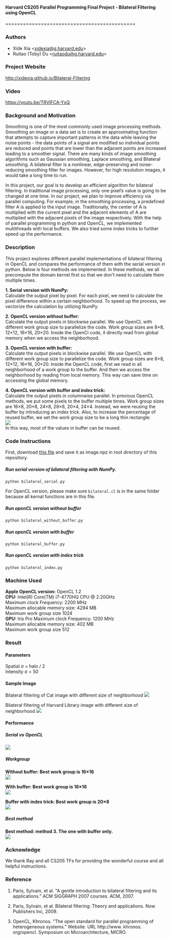 #### Harvard CS205 Parallel Programming Final Project - Bilateral Filtering using OpenCL
============================================
### Authors
* Xide Xia \<xidexia@g.harvard.edu\>
* Ruitao (Toby) Du \<ruitaodu@g.harvard.edu\>

### Project Website
http://xidexia.github.io/Bilateral-Filtering

### Video
https://youtu.be/TRVlFCA-YxQ


### Background and Motivation
Smoothing is one of the most commonly used image processing methods. Smoothing an image or a data set is to create an approximating function that attempts to capture important patterns in the data while leaving the noise points - the data points of a signal are modified so individual points are reduced and points that are lower than the adjacent points are increased leading to a smoother signal. There are many kinds of image smoothing algorithms such as Gaussian smoothing, Laplace smoothing, and Bilateral smoothing. A bilateral filter is a nonlinear, edge-preserving and noise-reducing smoothing filter for images. However, for high resolution images, it would take a long time to run.

In this project, our goal is to develop an efficient algorithm for bilateral filtering. In traditional image processing, only one pixel’s value is going to be changed at one time. In our project, we plan to improve efficiency via parallel computing. For example, in the smoothing processing, a predefined filter A is applied to the input image. Traditionally, the center of A is multiplied with the current pixel and the adjacent elements of A are multiplied with the adjacent pixels of the image respectively. With the help of parallel programming in python and OpenCL, we implemented multithreads with local buffers. We also tried some index tricks to further speed up the performance.



### Description
This project explores different parallel implementations of bilateral filtering in OpenCL and compares the performance of them with the serial version in python. Below is four methods we implemented. In these methods, we all precompute the domain kernel first so that we don't need to calculate them multiple times. 

**1. Serial version with NumPy:** <br>
	Calculate the output pixel by pixel. For each pixel, we need to calculate the pixel difference within a certain neighborhood. To speed up the process, we vectorize the calculation by utilizing NumPy.
    
    
**2. OpenCL version without buffer:** <br>
	Calculate the output pixels in blockwise parallel. We use OpenCL with different work group size to parallelize the code. Work group sizes are 8×8, 12×12, 16×16, 20×20. Inside the OpenCl code, it directly read from global memory when we access the neighborhood. 
    
    
**3. OpenCL version with buffer:** <br>
	Calculate the output pixels in blockwise parallel. We use OpenCL with different work group size to parallelize the code. Work group sizes are 8×8, 12×12, 16×16, 20×20. Inside the OpenCL code, first we read in all neighborhood of a work group to the buffer. And then we access the neighborhood by reading from local memory. This way can save time on accessing the global memory. 
    
    
**4. OpenCL version with buffer and index trick:** <br>
	Calculate the output pixels in columnwise parallel. In previous OpenCL methods, we put some pixels to the buffer multiple times. Work group sizes are 16×8, 20×8, 24×8, 28×8, 20×4, 24×4. Instead, we were reusing the buffer by introducing an index trick. Also, to increase the percentage of reused buffer, we set the work group size to be a long thin rectangle: <br>
	![](img/IndexOverlap.png) <br>
	In this way, most of the values in buffer can be reused. 



### Code Instructions

First, download [this file](https://s3.amazonaws.com/Harvard-CS205/HW2/image.npz "image.npz") and save it as image.npz in root directory of this repository.

##### Run serial version of bilateral filtering with NumPy.
```
python bilateral_serial.py
```


For OpenCL version, please make sure ``bilateral.cl`` is in the same folder because all kernal functions are in this file.
##### Run openCL version without buffer
```
python bilateral_without_buffer.py
```

##### Run openCL version with buffer
```
python bilateral_buffer.py
```

##### Run openCL version with index trick
```
python bilateral_index.py
```



### Machine Used
**Apple OpenCL version:** OpenCL 1.2 <br>
**CPU:** 
Intel(R) Core(TM) i7-4770HQ CPU @ 2.20GHz <br>
Maximum clock Frequency: 2200 MHz <br>
Maximum allocable memory size: 4294 MB <br>
Maximum work group size 1024 <br>
**GPU:** 
Iris Pro 
Maximum clock Frequency: 1200 MHz <br>
Maximum allocable memory size: 402 MB <br>
Maximum work group size 512 <br>




### Result

#### Parameters
Spatial σ = halo / 2 <br>
Intensity σ = 50 <br>

#### Sample Image
Bilateral filtering of Cat image with different size of neighborhood 
![](img/cat_halo.png) <br>

Bilateral filtering of Harvard Library image with different size of neighborhood
![](img/library_halo.png) <br>



#### Performance

##### Serial vs OpenCL
![](img/serial.png) <br>

##### Workgroup
**Without buffer: Best work group is 16×16** <br>
![](img/without_buffer.png) <br>


**With buffer: Best work group is 16×16** <br>
![](img/with_buffer.png) <br>


**Buffer with index trick: Best work group is 20×8** <br>
![](img/with_index.png) <br>



##### Best method
**Best method: method 3. The one with buffer only.** <br>
![](img/compare2.png) <br>


### Acknowledge
We thank Ray and all CS205 TFs for providing the wonderful course and all helpful instructions.

### Reference
1. Paris, Sylvain, et al. "A gentle introduction to bilateral filtering and its applications." ACM SIGGRAPH 2007 courses. ACM, 2007.

2. Paris, Sylvain, et al. Bilateral filtering: Theory and applications. Now Publishers Inc, 2009.

3. OpenCL, Khronos. "The open standard for parallel programming of heterogeneous systems." Website. URL http://www. khronos. org/opencl. Symposium on Microarchitecture, MICRO.